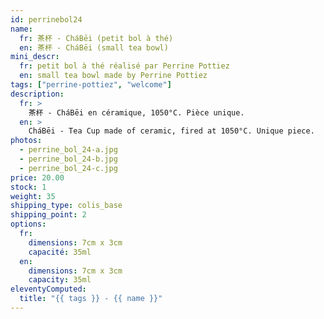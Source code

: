 ```yaml
---
id: perrinebol24
name:
  fr: 茶杯 - CháBēi (petit bol à thé)
  en: 茶杯 - CháBēi (small tea bowl)
mini_descr:
  fr: petit bol à thé réalisé par Perrine Pottiez
  en: small tea bowl made by Perrine Pottiez
tags: ["perrine-pottiez", "welcome"]
description:
  fr: >
    茶杯 - CháBēi en céramique, 1050°C. Pièce unique.
  en: >
    CháBēi - Tea Cup made of ceramic, fired at 1050°C. Unique piece.
photos:
  - perrine_bol_24-a.jpg
  - perrine_bol_24-b.jpg
  - perrine_bol_24-c.jpg
price: 20.00
stock: 1
weight: 35
shipping_type: colis_base
shipping_point: 2
options:
  fr:
    dimensions: 7cm x 3cm
    capacité: 35ml
  en:
    dimensions: 7cm x 3cm
    capacity: 35ml
eleventyComputed:
  title: "{{ tags }} - {{ name }}"
---
```

